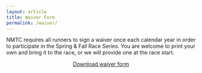 ```yaml
---
layout: article
title: Waiver Form
permalink: /waiver/
---
```


NMTC requires all runners to sign a waiver once each calendar year in order to participate in the Spring & Fall Race Series. You are welcome to print your own and bring it to the race, or we will provide one at the race start.

<div class="container" style="display:flex;padding-bottom:1em;">
  <a href="/assets/downloads/2024-NMTC-Waiver.pdf" style="margin: 0 auto;" target="blank">
    <div class="button">Download waiver form</div>
  </a>
</div>
